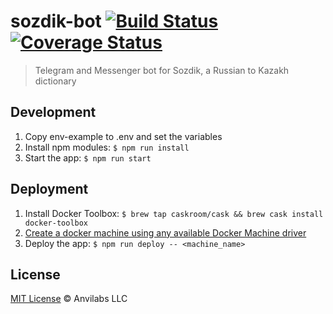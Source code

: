 # sozdik-bot [![Build Status][travis-image]][travis-url] [![Coverage Status][codecov-image]][codecov-url]
> Telegram and Messenger bot for Sozdik, a Russian to Kazakh dictionary

## Development

1. Copy env-example to .env and set the variables
2. Install npm modules: `$ npm run install`
3. Start the app: `$ npm run start`

## Deployment

1. Install Docker Toolbox: `$ brew tap caskroom/cask && brew cask install docker-toolbox`
2. [Create a docker machine using any available Docker Machine driver](https://docs.docker.com/machine/get-started-cloud/)
3. Deploy the app: `$ npm run deploy -- <machine_name>`

## License

[MIT License](./LICENSE) © Anvilabs LLC 

[travis-url]: https://travis-ci.org/anvilabs/sozdik-bot
[travis-image]: https://img.shields.io/travis/anvilabs/sozdik-bot.svg

[codecov-url]: https://codecov.io/gh/anvilabs/sozdik-bot
[codecov-image]: https://img.shields.io/codecov/c/github/anvilabs/sozdik-bot.svg
